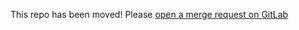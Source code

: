 This repo has been moved! Please [open a merge request on GitLab](https://gitlab.login.gov/lg/identity-reporting-rails/-/merge_requests/new)
